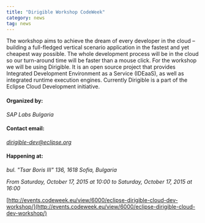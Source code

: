 ```yaml
---
title: "Dirigible Workshop CodeWeek"
category: news
tag: news
---
```


The workshop aims to achieve the dream of every developer in the cloud – building a full-fledged vertical scenario application in the fastest and yet cheapest way possible. The whole development process will be in the cloud so our turn-around time will be faster than a mouse click. For the workshop we will be using Dirigible. It is an open source project that provides Integrated Development Environment as a Service (IDEaaS), as well as integrated runtime execution engines. Currently Dirigible is a part of the Eclipse Cloud Development initiative.

#### Organized by:
*SAP Labs Bulgaria*

#### Contact email:
*dirigible-dev@eclipse.org*

#### Happening at:
*bul. "Tsar Boris III" 136, 1618 Sofia, Bulgaria*

*From Saturday, October 17, 2015 at 10:00 to Saturday, October 17, 2015 at 16:00*



[http://events.codeweek.eu/view/6000/eclipse-dirigible-cloud-dev-workshop/](http://events.codeweek.eu/view/6000/eclipse-dirigible-cloud-dev-workshop/)
